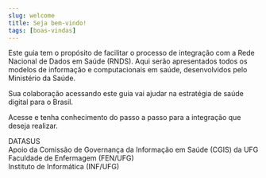 ```yaml
---
slug: welcome
title: Seja bem-vindo!
tags: [boas-vindas]
---
```


Este guia tem o propósito de facilitar o processo de integração com a
Rede Nacional de Dados em Saúde (RNDS). Aqui serão apresentados todos os
modelos de informação e computacionais em saúde, desenvolvidos pelo
Ministério da Saúde.

Sua colaboração acessando este guia vai ajudar na estratégia de saúde digital
para o Brasil.

Acesse e tenha conhecimento do passo a passo para a integração que deseja
realizar.

DATASUS  
Apoio da Comissão de Governança da Informação em Saúde (CGIS) da UFG  
Faculdade de Enfermagem (FEN/UFG)  
Instituto de Informática (INF/UFG)
